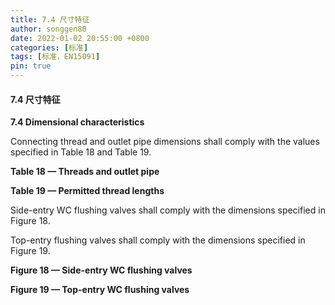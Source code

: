 ```yaml
---
title: 7.4 尺寸特征
author: songgen80
date: 2022-01-02 20:55:00 +0800
categories: [标准]
tags: [标准，EN15091]
pin: true
---
```


#### 7.4 尺寸特征

**7.4 Dimensional characteristics**

Connecting thread and outlet pipe dimensions shall comply with the values specified in Table 18 and Table 19.

**Table 18 — Threads and outlet pipe**

**Table 19 — Permitted thread lengths**

Side-entry WC flushing valves shall comply with the dimensions specified in Figure 18.

Top-entry flushing valves shall comply with the dimensions specified in Figure 19.

**Figure 18 — Side-entry WC flushing valves** 

**Figure 19 — Top-entry WC flushing valves**